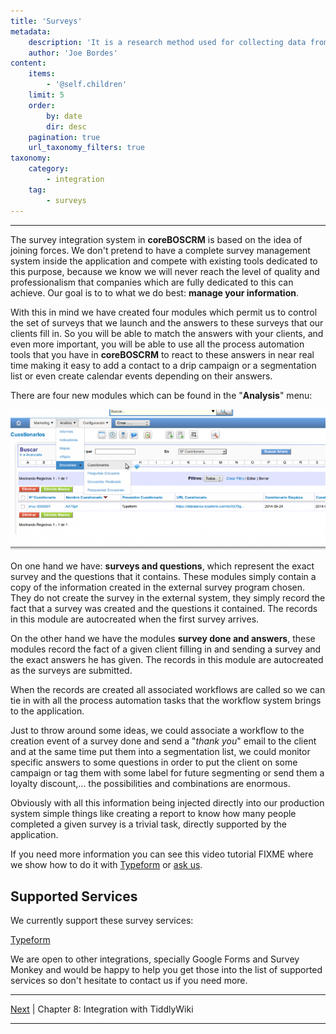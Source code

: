 ```yaml
---
title: 'Surveys'
metadata:
    description: 'It is a research method used for collecting data from a predefined group of respondents to gain information and insights into various topics of interest.'
    author: 'Joe Bordes'
content:
    items:
        - '@self.children'
    limit: 5
    order:
        by: date
        dir: desc
    pagination: true
    url_taxonomy_filters: true
taxonomy:
    category:
        - integration
    tag:
        - surveys 
---
```

---
The survey integration system in **coreBOSCRM** is based on the idea of
joining forces. We don't pretend to have a complete survey management
system inside the application and compete with existing tools dedicated
to this purpose, because we know we will never reach the level of
quality and professionalism that companies which are fully dedicated to
this can achieve. Our goal is to to what we do best: **manage your
information**.

With this in mind we have created four modules which permit us to
control the set of surveys that we launch and the answers to these
surveys that our clients fill in. So you will be able to match the
answers with your clients, and even more important, you will be able to
use all the process automation tools that you have in **coreBOSCRM** to
react to these answers in near real time making it easy to add a contact
to a drip campaign or a segmentation list or even create calendar events
depending on their answers.

There are four new modules which can be found in the "**Analysis**"
menu:

![](cbcrm_survey_menu.png?width=100%)



On one hand we have: **surveys and questions**, which represent the
exact survey and the questions that it contains. These modules simply
contain a copy of the information created in the external survey program
chosen. They do not create the survey in the external system, they
simply record the fact that a survey was created and the questions it
contained. The records in this module are autocreated when the first
survey arrives.

On the other hand we have the modules **survey done and answers**, these
modules record the fact of a given client filling in and sending a
survey and the exact answers he has given. The records in this module
are autocreated as the surveys are submitted.

When the records are created all associated workflows are called so we
can tie in with all the process automation tasks that the workflow
system brings to the application.

Just to throw around some ideas, we could associate a workflow to the
creation event of a survey done and send a "*thank you*" email to the
client and at the same time put them into a segmentation list, we could
monitor specific answers to some questions in order to put the client on
some campaign or tag them with some label for future segmenting or send
them a loyalty discount,... the possibilities and combinations are
enormous.

Obviously with all this information being injected directly into our
production system simple things like creating a report to know how many
people completed a given survey is a trivial task, directly supported by
the application.

If you need more information you can see this video tutorial FIXME where
we show how to do it with [Typeform](http://www.typeform.com/) or [ask
us](http://coreboscrm.tsolucio.com/page/contacto).

Supported Services
------------------

We currently support these survey services:

<a href="http://localhost/coreBOSDocumentation/extensions-integrations/integration/typeform">Typeform</a>

<div class="notices yellow">
We are open to other integrations, specially Google Forms and Survey Monkey and would be happy to help you get those into the list of supported services so don't hesitate to contact us if you need more.
</div>

------------------------------------------------------------------------

[Next](http://localhost/coreBOSDocumentation/extensions-integrations/integration/tiddlywiki) | Chapter 8: Integration with TiddlyWiki

------------------------------------------------------------------------